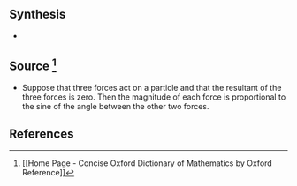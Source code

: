 ## Synthesis
- 
## Source [^1]
- Suppose that three forces act on a particle and that the resultant of the three forces is zero. Then the magnitude of each force is proportional to the sine of the angle between the other two forces.
## References

[^1]: [[Home Page - Concise Oxford Dictionary of Mathematics by Oxford Reference]]